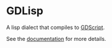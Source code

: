GDLisp
======

A lisp dialect that compiles to
[GDScript](https://docs.godotengine.org/en/latest/tutorials/scripting/gdscript/gdscript_basics.html#doc-gdscript).

See the [documentation](./scribblings/gdlisp.scrbl) for more details.
